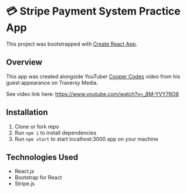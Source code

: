 # 💳 Stripe Payment System Practice App

This project was bootstrapped with [Create React App](https://github.com/facebook/create-react-app).

## Overview

This app was created alongside YouTuber [Cooper Codes](https://www.youtube.com/channel/UCY7Z7CeXXivewiMSsfPVGpQ) video from his guest appearance on Traversy Media.


See video link here: https://www.youtube.com/watch?v=_8M-YVY76O8

## Installation
1. Clone or fork repo
2. Run ```npm i``` to install dependencies
3. Run ```npm start``` to start localhost:3000 app on your machine

## Technologies Used

- React.js
- Bootstrap for React
- Stripe.js



